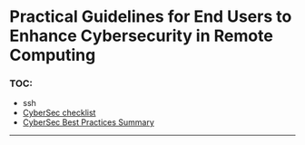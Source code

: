 # Practical Guidelines for End Users to Enhance Cybersecurity in Remote Computing

 

### TOC:
  * ssh
  * [CyberSec checklist](cyberSec-checklist.md)
  * [CyberSec Best Practices Summary](summary_BP.md)


---
